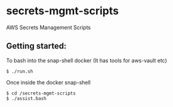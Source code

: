 # secrets-mgmt-scripts
AWS Secrets Management Scripts

## Getting started:

To bash into the snap-shell docker (It has tools for aws-vault etc)

```
$ ./run.sh
```

Once inside the docker snap-shell 

```
$ cd /secrets-mgmt-scripts
$ ./assist.bash
```
